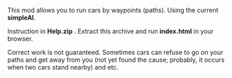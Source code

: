 This mod allows you to run cars by waypoints (paths). Using the current **simpleAI**.

Instruction in **Help.zip** . Extract this archive and run **index.html** in your browser.

Correct work is not guaranteed. Sometimes cars can refuse to go on your paths and get away from you (not yet found the cause; probably, it occurs when two cars stand nearby) and etc.